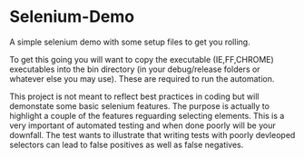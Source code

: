 Selenium-Demo
=============

A simple selenium demo with some setup files to get you rolling.

To get this going you will want to copy the executable (IE,FF,CHROME) executables into the bin directory (in your debug/release folders or whatever else you may use). These are required to run the automation. 

This project is not meant to reflect best practices in coding but will demonstate some basic selenium features. The purpose is actually to highlight a couple of the features reguarding selecting elements. This is a very important of automated testing and when done poorly will be your downfall. The test wants to illustrate that writing tests with poorly devleoped selectors can lead to false positives as well as false negatives.